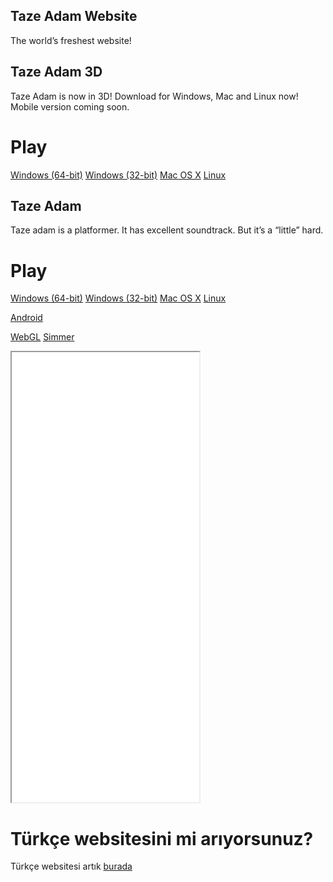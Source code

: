 ## Taze Adam Website

The world’s freshest website!

## Taze Adam 3D

Taze Adam is now in 3D! Download for Windows, Mac and Linux now! Mobile version coming soon.

# Play
[Windows (64-bit)](https://www.mediafire.com/file/4zayh09cdtyowsm/TazeAdam3DWindows.zip/file)
[Windows (32-bit)](https://www.mediafire.com/file/xf9tjr740n5lyf3/TazeAdam3D32Windows.zip/file)
[Mac OS X](https://www.mediafire.com/file/8j1kfs05wwa8qn9/Taze_Adam_3D.app.zip/file)
[Linux](https://www.mediafire.com/file/t441iiytcth33nt/LinuxTazeAdam.zip/file)

## Taze Adam

Taze adam is a platformer. It has excellent soundtrack. But it’s a “little” hard.

# Play

[Windows (64-bit)](https://github.com/SpaceChuck/taze-adam/raw/gh-pages/TazeAdamWindowsx86_64.zip)
[Windows (32-bit)](https://github.com/SpaceChuck/taze-adam/raw/gh-pages/TazeAdamWindowsx86.zip)
[Mac OS X](https://github.com/SpaceChuck/taze-adam/raw/gh-pages/TazeAdamMacOSX.zip)
[Linux](https://github.com/SpaceChuck/taze-adam/raw/gh-pages/LinuxTazeAdam.zip)

[Android](https://github.com/SpaceChuck/taze-adam/raw/gh-pages/AndroidAdam.apk)

[WebGL](https://spacechuck.github.io/play-taze-adam/)
[Simmer](https://simmer.io/@SpaceChuck/taze-adam)

<iframe src=“https://i.simmer.io/@SpaceChuck/taze-adam” style=“width:1024px;height:720px;border:0”></iframe>

# Türkçe websitesini mi arıyorsunuz?
Türkçe websitesi artık [burada](indextr.md)

